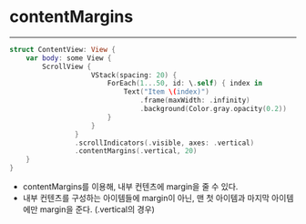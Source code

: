 # contentMargins
---
```swift
struct ContentView: View {
    var body: some View {
        ScrollView {
                    VStack(spacing: 20) {
                        ForEach(1...50, id: \.self) { index in
                            Text("Item \(index)")
                                .frame(maxWidth: .infinity)
                                .background(Color.gray.opacity(0.2))
                        }
                    }
                }
                .scrollIndicators(.visible, axes: .vertical) 
                .contentMargins(.vertical, 20)
    }
}

```
- contentMargins를 이용해, 내부 컨텐츠에 margin을 줄 수 있다.
- 내부 컨텐츠를 구성하는 아이템들에 margin이 아닌, 맨 첫 아이템과 마지막 아이템에만 margin을 준다. (.vertical의 경우)

